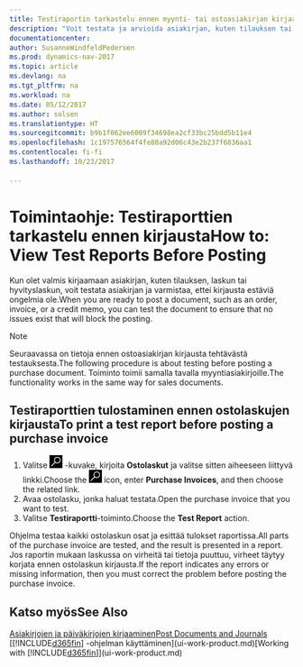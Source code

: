 ```yaml
---
title: Testiraportin tarkastelu ennen myynti- tai ostoasiakirjan kirjaamista
description: "Voit testata ja arvioida asiakirjan, kuten tilauksen tai hyvityslaskun, ennen kirjaamista ja tarkistaa, ettei siinä ole kirjaamisen estäviä virheitä."
documentationcenter: 
author: SusanneWindfeldPedersen
ms.prod: dynamics-nav-2017
ms.topic: article
ms.devlang: na
ms.tgt_pltfrm: na
ms.workload: na
ms.date: 05/12/2017
ms.author: solsen
ms.translationtype: HT
ms.sourcegitcommit: b9b1f062ee6009f34698ea2cf33bc25bdd5b11e4
ms.openlocfilehash: 1c197576564f4fe88a92d06c43e2b237f6836aa1
ms.contentlocale: fi-fi
ms.lasthandoff: 10/23/2017

---
```

# <a name="how-to-view-test-reports-before-posting"></a><span data-ttu-id="99b47-103">Toimintaohje: Testiraporttien tarkastelu ennen kirjausta</span><span class="sxs-lookup"><span data-stu-id="99b47-103">How to: View Test Reports Before Posting</span></span>
<span data-ttu-id="99b47-104">Kun olet valmis kirjaamaan asiakirjan, kuten tilauksen, laskun tai hyvityslaskun, voit testata asiakirjan ja varmistaa, ettei kirjausta estäviä ongelmia ole.</span><span class="sxs-lookup"><span data-stu-id="99b47-104">When you are ready to post a document, such as an order, invoice, or a credit memo, you can test the document to ensure that no issues exist that will block the posting.</span></span>

> [!NOTE]  
>   <span data-ttu-id="99b47-105">Seuraavassa on tietoja ennen ostoasiakirjan kirjausta tehtävästä testauksesta.</span><span class="sxs-lookup"><span data-stu-id="99b47-105">The following procedure is about testing before posting a purchase document.</span></span> <span data-ttu-id="99b47-106">Toiminto toimii samalla tavalla myyntiasiakirjoille.</span><span class="sxs-lookup"><span data-stu-id="99b47-106">The functionality works in the same way for sales documents.</span></span>

## <a name="to-print-a-test-report-before-posting-a-purchase-invoice"></a><span data-ttu-id="99b47-107">Testiraporttien tulostaminen ennen ostolaskujen kirjausta</span><span class="sxs-lookup"><span data-stu-id="99b47-107">To print a test report before posting a purchase invoice</span></span>
1. <span data-ttu-id="99b47-108">Valitse ![Etsi sivu tai raportti](media/ui-search/search_small.png "Etsi sivu tai raportti -kuvake") -kuvake, kirjoita **Ostolaskut** ja valitse sitten aiheeseen liittyvä linkki.</span><span class="sxs-lookup"><span data-stu-id="99b47-108">Choose the ![Search for Page or Report](media/ui-search/search_small.png "Search for Page or Report icon") icon, enter **Purchase Invoices**, and then choose the related link.</span></span>
2. <span data-ttu-id="99b47-109">Avaa ostolasku, jonka haluat testata.</span><span class="sxs-lookup"><span data-stu-id="99b47-109">Open the purchase invoice that you want to test.</span></span>
3. <span data-ttu-id="99b47-110">Valitse **Testiraportti**-toiminto.</span><span class="sxs-lookup"><span data-stu-id="99b47-110">Choose the **Test Report** action.</span></span>  

<span data-ttu-id="99b47-111">Ohjelma testaa kaikki ostolaskun osat ja esittää tulokset raportissa.</span><span class="sxs-lookup"><span data-stu-id="99b47-111">All parts of the purchase invoice are tested, and the result is presented in a report.</span></span> <span data-ttu-id="99b47-112">Jos raportin mukaan laskussa on virheitä tai tietoja puuttuu, virheet täytyy korjata ennen ostolaskun kirjausta.</span><span class="sxs-lookup"><span data-stu-id="99b47-112">If the report indicates any errors or missing information, then you must correct the problem before posting the purchase invoice.</span></span>

## <a name="see-also"></a><span data-ttu-id="99b47-113">Katso myös</span><span class="sxs-lookup"><span data-stu-id="99b47-113">See Also</span></span>
[<span data-ttu-id="99b47-114">Asiakirjojen ja päiväkirjojen kirjaaminen</span><span class="sxs-lookup"><span data-stu-id="99b47-114">Post Documents and Journals</span></span>](ui-post-documents-journals.md)  
<span data-ttu-id="99b47-115">[[!INCLUDE[d365fin](includes/d365fin_md.md)] -ohjelman käyttäminen](ui-work-product.md)</span><span class="sxs-lookup"><span data-stu-id="99b47-115">[Working with [!INCLUDE[d365fin](includes/d365fin_md.md)]](ui-work-product.md)</span></span>


